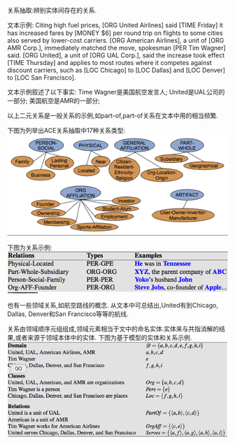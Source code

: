 关系抽取:辨别实体间存在的关系.

文本示例:
Citing high fuel prices, [ORG United Airlines] said [TIME Friday] it has increased fares by [MONEY $6] per round trip on flights to some cities also
served by lower-cost carriers. [ORG American Airlines], a unit of [ORG AMR Corp.], immediately matched the move, spokesman [PER Tim Wagner] said.
[ORG United], a unit of [ORG UAL Corp.], said the increase took effect [TIME Thursday] and applies to most routes where it competes against discount carriers,
such as [LOC Chicago] to [LOC Dallas] and [LOC Denver] to [LOC San Francisco].

文本示例叙述了以下事实:
Time Wagner是美国航空发言人;
United是UAL公司的一部分;
美国航空是AMR的一部分;

以上二元关系是一般关系的示例,如part-of,part-of关系在文本中用的相当频繁.

下图为列举出ACE关系抽取中17种关系类型:
![](./pic/ACE关系示例.png)

下图为关系示例:
![](./pic/语义关系示例和涉及命名实体类型.png)

也有一些领域关系,如航空路线的概念.
从文本中可总结出,United有到Chicago, Dallas, Denver和San Francisco等等的航线.


关系由领域顺序元组组成,领域元素相当于文中的命名实体.实体来与共指消解的结果,或者来源于领域本体中的实体.
下图为基于模型的实体和关系示例.
![](./pic/基于模型的关系和实体.png)